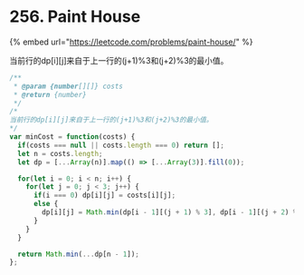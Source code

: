 # 256. Paint House

{% embed url="https://leetcode.com/problems/paint-house/" %}

当前行的dp\[i\]\[j\]来自于上一行的\(j+1\)%3和\(j+2\)%3的最小值。

```javascript
/**
 * @param {number[][]} costs
 * @return {number}
 */
/*
当前行的dp[i][j]来自于上一行的(j+1)%3和(j+2)%3的最小值。
*/
var minCost = function(costs) {
  if(costs === null || costs.length === 0) return [];
  let n = costs.length;
  let dp = [...Array(n)].map(() => [...Array(3)].fill(0));

  for(let i = 0; i < n; i++) {
    for(let j = 0; j < 3; j++) {
      if(i === 0) dp[i][j] = costs[i][j];
      else {
        dp[i][j] = Math.min(dp[i - 1][(j + 1) % 3], dp[i - 1][(j + 2) % 3]) + costs[i][j];
      }
    }
  }

  return Math.min(...dp[n - 1]);
};
```

